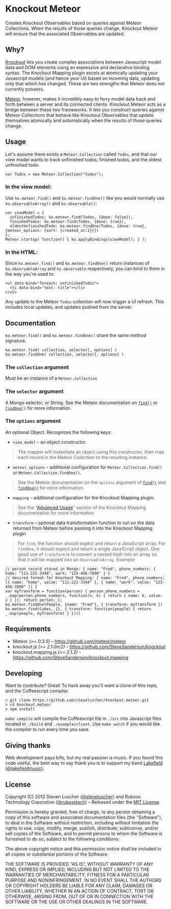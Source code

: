 # Knockout Meteor #

Creates Knockout Observables based on queries against Meteor Collections. When the results of those queries change, Knockout Meteor will ensure that the associated Observables are updated.

## Why? ##

[Knockout](http://knockoutjs.com) lets you create complex associations between Javascript model data and DOM elements using an expressive and declarative binding syntax. The Knockout Mapping plugin excels at atomically updating your Javascript models (and hence your UI) based on incoming data, updating only that which has changed. These are two strengths that Meteor does not currently possess.

[Meteor](http://meteor.com), however, makes it incredibly easy to ferry model data back and forth between a server and its connected clients. Knockout Meteor acts as a bridge between these two frameworks. It lets you construct queries against Meteor Collections that behave like Knockout Observables that update themselves atomically and automatically when the results of those queries change.

## Usage ##

Let's assume there exists a `Meteor.Collection` called `Todos`, and that our view model wants to track unfinished todos, finished todos, and the oldest unfinished todo.

    var Todos = new Meteor.Collection("todos");

### In the view model: ###

Use `ko.meteor.find()` and `ko.meteor.findOne()` like you would normally use `ko.observableArray()` and `ko.observable()`:

    var viewModel = {
      unfinishedTodos: ko.meteor.find(Todos, {done: false}),
      finishedTodos: ko.meteor.find(Todos, {done: true}),
      oldestUnfinishedTodo: ko.meteor.findOne(Todos, {done: true}, {meteor_options: {sort: {created_at:1}}})
    };
    Meteor.startup( function() { ko.applyBindings(viewModel); } );

### In the HTML: ###

Since `ko.meteor.find()` and `ko.meteor.findOne()` return instances of `ko.observableArray` and `ko.observable` respectively, you can bind to them in the way you're used to:

    <ul data-bind="foreach: unfinishedTodos">
      <li data-bind="text: title"></li>
    </ul>

Any update to the Meteor `Todos` collection will now trigger a UI refresh. This includes local updates, and updates pushed from the server.

## Documentation ##

`ko.meteor.find()` and `ko.meteor.findOne()` share the same method signature.

    ko.meteor.find( collection, selector[, options] )
    ko.meteor.findOne( collection, selector[, options] )

### The `collection` argument ###

Must be an instance of a `Meteor.Collection`

### The `selector` argument ###

A Mongo selector, or String. See the Meteor documentation on [`find()`](http://docs.meteor.com/#find) or [`findOne()`](http://docs.meteor.com/#findone) for more information.

### The `options` argument ###

An optional Object. Recognizes the following keys:

* `view_model` – an object constructor.

> The mapper will instantiate an object using this constructor, then map each record in the Meteor Collection to the resulting instance.

* `meteor_options` – additional configuration for `Meteor.Collection.find()` or `Meteor.Collection.findOne()`.

> See the Meteor documentation on the `options` argument of [`find()`](http://docs.meteor.com/#find) and [`findOne()`](http://docs.meteor.com/#findone) for more information.
 
* `mapping` – additional configuration for the Knockout Mapping plugin.

> See the "[Advanced Usage](http://knockoutjs.com/documentation/plugins-mapping.html#advanced_usage)" section of the Knockout Mapping documentation for more information.

* `transform` – optional data transformation function to run on the data returned from Meteor before passing it into the Knockout Mapping plugin

> For `find`, the function should expect and return a JavaScript array. For `findOne`, it should expect and return a single JavaScript object. One good use of `transform` is to convert a nested hash into an array so that it will be mapped into an `ObservableArray`. Example:

    // person record stored in Mongo: { name: "Fred", phone_numbers: { home: "111-222-3344", work: "123-456-7890" } }
    // desired format for Knockout Mapping: { name: "Fred", phone_numbers: [{ name: "home", value: "111-222-3344" }, { name: "work", value: "123-456-7890" }] }
    var myTransform = function(person) { person.phone_numbers = _.map(person.phone_numbers, function(v, k) { return { name: k, value: v } }); return person; };
    ko.meteor.findOne(People, {name: "Fred"}, { transform: myTransform })
    ko.meteor.find(Cubes, {}, { transform: function(people) { return _.map(people, myTransform) } })()

## Requirements ##

* Meteor *(>= 0.3.5)* – https://github.com/meteor/meteor
* knockout.js *(>= 2.1.0rc2)* – https://github.com/SteveSanderson/knockout
* knockout.mapping.js *(>= 2.1.2)* - https://github.com/SteveSanderson/knockout.mapping

## Developing ##

Want to contribute? Great! To hack away you'll want a clone of this repo, and the Coffeescript compiler.

    > git clone https://github.com/steveluscher/knockout.meteor.git
    > cd knockout.meteor
    > npm install

`make compile` will compile the Coffeescript file in `./src` into Javascript files located in `./build` and `./example/client`. Use `make watch` if you would like the compiler to run every time you save.

## Giving thanks ##

Web development pays bills, but my real passion is music. If you found this code useful, the best way to say thank you is to support my band [Lakefield](http://lakefieldmusic.com) ([@lakefieldmusic](http://twitter.com/lakefieldmusic)).

## License ##

Copyright (C) 2012 Steven Luscher ([@steveluscher](http://twitter.com/steveluscher)) and Ruboss Technology Coporation ([@rubosstech](http://twitter.com/rubosstech)) – Released under the [MIT License](http://www.opensource.org/licenses/mit-license.php)

Permission is hereby granted, free of charge, to any person obtaining a copy of this software and associated documentation files (the "Software"), to deal in the Software without restriction, including without limitation the rights to use, copy, modify, merge, publish, distribute, sublicense, and/or sell copies of the Software, and to permit persons to whom the Software is furnished to do so, subject to the following conditions:

The above copyright notice and this permission notice shall be included in all copies or substantial portions of the Software.

THE SOFTWARE IS PROVIDED "AS IS", WITHOUT WARRANTY OF ANY KIND, EXPRESS OR IMPLIED, INCLUDING BUT NOT LIMITED TO THE WARRANTIES OF MERCHANTABILITY, FITNESS FOR A PARTICULAR PURPOSE AND NONINFRINGEMENT. IN NO EVENT SHALL THE AUTHORS OR COPYRIGHT HOLDERS BE LIABLE FOR ANY CLAIM, DAMAGES OR OTHER LIABILITY, WHETHER IN AN ACTION OF CONTRACT, TORT OR OTHERWISE, ARISING FROM, OUT OF OR IN CONNECTION WITH THE SOFTWARE OR THE USE OR OTHER DEALINGS IN THE SOFTWARE.
